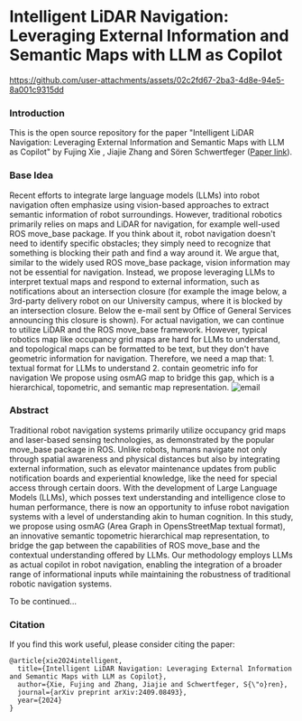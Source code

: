 # Intelligent LiDAR Navigation: Leveraging External Information and Semantic Maps with LLM as Copilot

https://github.com/user-attachments/assets/02c2fd67-2ba3-4d8e-94e5-8a001c9315dd

### Introduction
This is the open source repository for the paper "Intelligent LiDAR Navigation: Leveraging External Information and Semantic Maps with LLM as Copilot" by Fujing Xie , Jiajie Zhang and Sören Schwertfeger ([Paper link](https://arxiv.org/pdf/2409.08493)).

### Base Idea
Recent efforts to integrate large language models (LLMs) into robot navigation often emphasize using vision-based approaches to extract semantic information of robot surroundings. However, traditional robotics primarily relies on maps and LiDAR for navigation, for example well-used ROS move_base package. If you think about it, robot navigation doesn't need to identify specific obstacles; they simply need to recognize that something is blocking their path and find a way around it. We argue that, similar to the widely used ROS move_base package, vision information may not be essential for navigation. Instead, we propose leveraging LLMs to interpret textual maps and respond to external information, such as notifications about an intersection closure (for example the image below, a 3rd-party delivery robot on our University campus, where it is blocked by an intersection closure. Below the e-mail sent by Office of General Services announcing this closure is shown). For actual navigation, we can continue to utilize LiDAR and the ROS move_base framework. However, typical robotics map like occupancy grid maps are hard for LLMs to understand, and topological maps can be formatted to be text, but they don't have geometric information for navigation. Therefore, we need a map that:
    1. textual format for LLMs to understand
    2. contain geometric info for navigation
We propose using osmAG map to bridge this gap, which is a hierarchical, topometric, and semantic map representation.
![email](https://github.com/user-attachments/assets/e549a4a2-7f00-49d1-b2a0-7ed32f7a9072)
### Abstract
Traditional robot navigation systems primarily utilize occupancy grid maps and laser-based sensing technologies, as demonstrated by the popular move_base package in ROS. Unlike robots, humans navigate not only through spatial awareness and physical distances but also by integrating external information, such as elevator maintenance updates from public notification boards and experiential knowledge, like the need for special access through certain doors. With the development of Large Language Models (LLMs), which posses text understanding and intelligence close to human performance, there is now an opportunity to infuse robot navigation systems with a level of understanding akin to human cognition. In this study, we propose using osmAG (Area Graph in OpensStreetMap textual format), an innovative semantic topometric hierarchical map representation, to bridge the gap between the capabilities of ROS move_base and the contextual understanding offered by LLMs. Our methodology employs LLMs as actual copilot in robot navigation, enabling the integration of a broader range of informational inputs while maintaining the robustness of traditional robotic navigation systems. 

To be continued...
### Citation
If you find this work useful, please consider citing the paper:
```
@article{xie2024intelligent,
  title={Intelligent LiDAR Navigation: Leveraging External Information and Semantic Maps with LLM as Copilot},
  author={Xie, Fujing and Zhang, Jiajie and Schwertfeger, S{\"o}ren},
  journal={arXiv preprint arXiv:2409.08493},
  year={2024}
}

```
